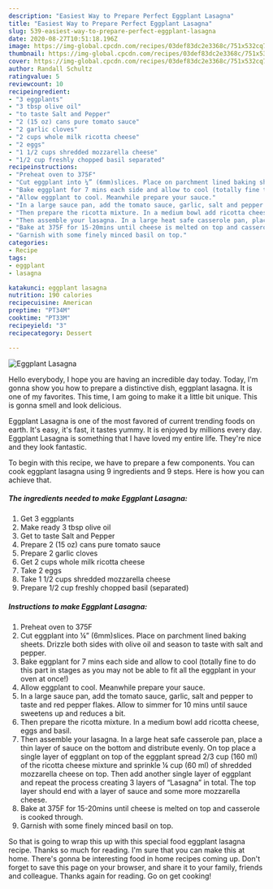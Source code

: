 ```yaml
---
description: "Easiest Way to Prepare Perfect Eggplant Lasagna"
title: "Easiest Way to Prepare Perfect Eggplant Lasagna"
slug: 539-easiest-way-to-prepare-perfect-eggplant-lasagna
date: 2020-08-27T10:51:18.196Z
image: https://img-global.cpcdn.com/recipes/03def83dc2e3368c/751x532cq70/eggplant-lasagna-recipe-main-photo.jpg
thumbnail: https://img-global.cpcdn.com/recipes/03def83dc2e3368c/751x532cq70/eggplant-lasagna-recipe-main-photo.jpg
cover: https://img-global.cpcdn.com/recipes/03def83dc2e3368c/751x532cq70/eggplant-lasagna-recipe-main-photo.jpg
author: Randall Schultz
ratingvalue: 5
reviewcount: 10
recipeingredient:
- "3 eggplants"
- "3 tbsp olive oil"
- "to taste Salt and Pepper"
- "2 (15 oz) cans pure tomato sauce"
- "2 garlic cloves"
- "2 cups whole milk ricotta cheese"
- "2 eggs"
- "1 1/2 cups shredded mozzarella cheese"
- "1/2 cup freshly chopped basil separated"
recipeinstructions:
- "Preheat oven to 375F"
- "Cut eggplant into ¼” (6mm)slices. Place on parchment lined baking sheets. Drizzle both sides with olive oil and season to taste with salt and pepper."
- "Bake eggplant for 7 mins each side and allow to cool (totally fine to do this part in stages as you may not be able to fit all the eggplant in your oven at once!)"
- "Allow eggplant to cool. Meanwhile prepare your sauce."
- "In a large sauce pan, add the tomato sauce, garlic, salt and pepper to taste and red pepper flakes. Allow to simmer for 10 mins until sauce sweetens up and reduces a bit."
- "Then prepare the ricotta mixture. In a medium bowl add ricotta cheese, eggs and basil."
- "Then assemble your lasagna. In a large heat safe casserole pan, place a thin layer of sauce on the bottom and distribute evenly. On top place a single layer of eggplant on top of the eggplant spread 2/3 cup (160 ml) of the ricotta cheese mixture and sprinkle ¼ cup (60 ml) of shredded mozzarella cheese on top. Then add another single layer of eggplant and repeat the process creating 3 layers of “Lasagna” in total. The top layer should end with a layer of sauce and some more mozzarella cheese."
- "Bake at 375F for 15-20mins until cheese is melted on top and casserole is cooked through."
- "Garnish with some finely minced basil on top."
categories:
- Recipe
tags:
- eggplant
- lasagna

katakunci: eggplant lasagna 
nutrition: 190 calories
recipecuisine: American
preptime: "PT34M"
cooktime: "PT33M"
recipeyield: "3"
recipecategory: Dessert

---
```



![Eggplant Lasagna](https://img-global.cpcdn.com/recipes/03def83dc2e3368c/751x532cq70/eggplant-lasagna-recipe-main-photo.jpg)

Hello everybody, I hope you are having an incredible day today. Today, I'm gonna show you how to prepare a distinctive dish, eggplant lasagna. It is one of my favorites. This time, I am going to make it a little bit unique. This is gonna smell and look delicious.

Eggplant Lasagna is one of the most favored of current trending foods on earth. It's easy, it's fast, it tastes yummy. It is enjoyed by millions every day. Eggplant Lasagna is something that I have loved my entire life. They're nice and they look fantastic.




To begin with this recipe, we have to prepare a few components. You can cook eggplant lasagna using 9 ingredients and 9 steps. Here is how you can achieve that.

<!--inarticleads1-->

##### The ingredients needed to make Eggplant Lasagna:

1. Get 3 eggplants
1. Make ready 3 tbsp olive oil
1. Get to taste Salt and Pepper
1. Prepare 2 (15 oz) cans pure tomato sauce
1. Prepare 2 garlic cloves
1. Get 2 cups whole milk ricotta cheese
1. Take 2 eggs
1. Take 1 1/2 cups shredded mozzarella cheese
1. Prepare 1/2 cup freshly chopped basil (separated)




<!--inarticleads2-->

##### Instructions to make Eggplant Lasagna:

1. Preheat oven to 375F
1. Cut eggplant into ¼” (6mm)slices. Place on parchment lined baking sheets. Drizzle both sides with olive oil and season to taste with salt and pepper.
1. Bake eggplant for 7 mins each side and allow to cool (totally fine to do this part in stages as you may not be able to fit all the eggplant in your oven at once!)
1. Allow eggplant to cool. Meanwhile prepare your sauce.
1. In a large sauce pan, add the tomato sauce, garlic, salt and pepper to taste and red pepper flakes. Allow to simmer for 10 mins until sauce sweetens up and reduces a bit.
1. Then prepare the ricotta mixture. In a medium bowl add ricotta cheese, eggs and basil.
1. Then assemble your lasagna. In a large heat safe casserole pan, place a thin layer of sauce on the bottom and distribute evenly. On top place a single layer of eggplant on top of the eggplant spread 2/3 cup (160 ml) of the ricotta cheese mixture and sprinkle ¼ cup (60 ml) of shredded mozzarella cheese on top. Then add another single layer of eggplant and repeat the process creating 3 layers of “Lasagna” in total. The top layer should end with a layer of sauce and some more mozzarella cheese.
1. Bake at 375F for 15-20mins until cheese is melted on top and casserole is cooked through.
1. Garnish with some finely minced basil on top.




So that is going to wrap this up with this special food eggplant lasagna recipe. Thanks so much for reading. I'm sure that you can make this at home. There's gonna be interesting food in home recipes coming up. Don't forget to save this page on your browser, and share it to your family, friends and colleague. Thanks again for reading. Go on get cooking!
